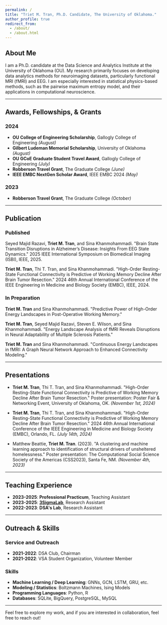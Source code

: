 ```yaml
---
permalink: /
title: "Triet M. Tran, Ph.D. Candidate, The University of Oklahoma."
author_profile: true
redirect_from: 
  - /about/
  - /about.html
---
```


## About Me

I am a Ph.D. candidate at the Data Science and Analytics Institute at the University of Oklahoma (OU). My research primarily focuses on developing data analytics methods for neuroimaging datasets, particularly functional MRI (fMRI) and EEG. I am especially interested in statistical physics-based methods, such as the pairwise maximum entropy model, and their applications in computational neuroscience.

---

## Awards, Fellowships, & Grants

### 2024
- **OU College of Engineering Scholarship**, Gallogly College of Engineering *(August)*
- **Gilbert Ludeman Memorial Scholarship**, University of Oklahoma *(August)*
- **OU GCoE Graduate Student Travel Award**, Gallogly College of Engineering *(July)*
- **Robberson Travel Grant**, The Graduate College *(June)*
- **IEEE EMBC NextGen Scholar Award**, IEEE EMBC 2024 *(May)*

### 2023
- **Robberson Travel Grant**, The Graduate College *(October)*

---

## Publication

### Published

Seyed Majid Razavi, **Triet M. Tran**, and Sina Khanmohammadi. "Brain State Transition Disruptions in Alzheimer’s Disease: Insights From EEG State Dynamics." 2025 IEEE International Symposium on Biomedical Imaging (ISBI), IEEE, 2025.

**Triet M. Tran**, Thi T. Tran, and Sina Khanmohammadi. "High-Order Resting-State Functional Connectivity is Predictive of Working Memory Decline After Brain Tumor Resection." 2024 46th Annual International Conference of the IEEE Engineering in Medicine and Biology Society (EMBC), IEEE, 2024.

### In Preparation

**Triet M. Tran** and Sina Khanmohammadi. "Predictive Power of High-Order Energy Landscapes in Post-Operative Working Memory."

**Triet M. Tran**, Seyed Majid Razavi, Steven E. Wilson, and Sina Khanmohammadi. "Energy Landscape Analysis of fMRI Reveals Disruptions in Neural Adaptability of Multiple Sclerosis Patients."

**Triet M. Tran** and Sina Khanmohammadi. "Continuous Energy Landscapes in fMRI: A Graph Neural Network Approach to Enhanced Connectivity Modeling."

---

## Presentations

- **Triet M. Tran**, Thi T. Tran, and Sina Khanmohammadi. "High-Order Resting-State Functional Connectivity is Predictive of Working Memory Decline After Brain Tumor Resection." Poster presentation: Poster Fair & Networking Event, University of Oklahoma, OK. *(November 1st, 2024)*

- **Triet M. Tran**, Thi T. Tran, and Sina Khanmohammadi. "High-Order Resting-State Functional Connectivity is Predictive of Working Memory Decline After Brain Tumor Resection." 2024 46th Annual International Conference of the IEEE Engineering in Medicine and Biology Society (EMBC), Orlando, FL. *(July 14th, 2024)*

- Matthew Beattie, **Triet M. Tran**. (2023). "A clustering and machine learning approach to identification of structural drivers of unsheltered homelessness." Poster presentation: The Computational Social Science Society of the Americas (CSS2023), Santa Fe, NM. *(November 4th, 2023)*

---

## Teaching Experience

- **2023-2025**: **Professional Practicum**, Teaching Assistant  
- **2023-2025**: **[3SigmaLab](https://www.3sigmalab.com/)**, Research Assistant  
- **2022-2023**: **DSA's Lab**, Research Assistant  

---

## Outreach & Skills

### Service and Outreach

- **2021-2022**: DSA Club, Chairman  
- **2021-2022**: VSA Student Organization, Volunteer Member  

### Skills

- **Machine Learning / Deep Learning**: GNNs, GCN, LSTM, GRU, etc.
- **Modeling / Statistics**: Boltzmann Machines, Ising Models
- **Programming Languages**: Python, R
- **Databases**: SQLite, BigQuery, PostgreSQL, MySQL

---

Feel free to explore my work, and if you are interested in collaboration, feel free to reach out!
